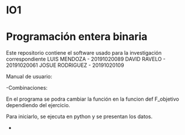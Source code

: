 # IO1
# Programación entera binaria 
Este repositorio contiene el software usado para la investigación correspondiente 
LUIS MENDOZA - 20191020089
DAVID RAVELO -  20191020061
JOSUE RODRIGUEZ - 20191020109

Manual de usuario: 

-Combinaciones:

En el programa se podra cambiar la función en la funcion def F_objetivo dependiendo del ejercicio. 

Para iniciarlo, se ejecuta en python y se presentan los datos.

-
